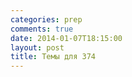 ```yaml
---
categories: prep
comments: true
date: 2014-01-07T18:15:00
layout: post
title: Темы для 374
---
```


